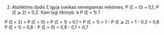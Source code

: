 2. Atsitiktinis dydis ξ igyja sveikas neneigiamas reikšmes, P (ξ = 0) = 0,1, P (ξ ⩾ 2) = 0,2. Kam
lygi tikimyb ˙e P (ξ = 1) ?

P (ξ < 2) = P (ξ = 0) + P (ξ = 1) = 0,1 + P (ξ = 1) = 1 - P (ξ ⩾ 2) = 1 - 0,2 = 0,8
P (ξ = 1) = 0,8 - P (ξ = 0) = 0,8 - 0,1 = 0,7